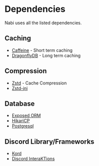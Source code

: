 # Dependencies
Nabi uses all the listed dependencies.

## Caching
* [Caffeine](https://github.com/kordlib/cache/tree/main/caffeine) - Short term caching
* [DragonflyDB](https://github.com/dragonflydb/dragonfly) - Long term caching

## Compression
* [Zstd](https://github.com/facebook/zstd) - Cache Compression 
* [Zstd-jni](https://github.com/luben/zstd-jni)

## Database
* [Exposed ORM](https://github.com/JetBrains/Exposed)
* [HikariCP](https://github.com/brettwooldridge/HikariCP)
* [Postgresql](https://github.com/pgjdbc/pgjdbc)

## Discord Library/Frameworks
* [Kord](https://github.com/kordlib/kord)
* [Discord InteraKTions](https://github.com/catgirlclient/DiscordInteraKTions)